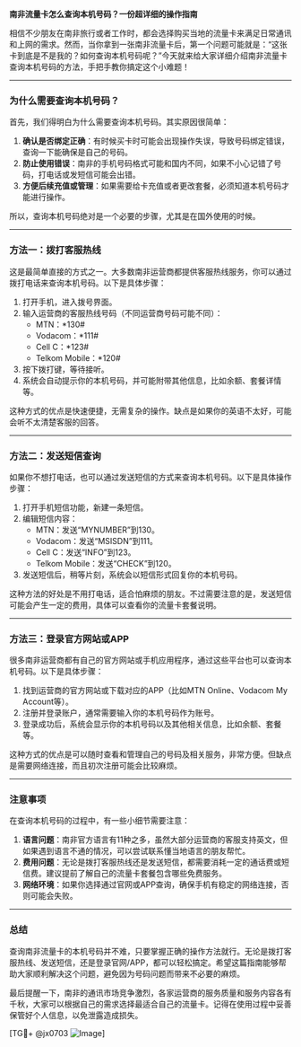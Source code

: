 **南非流量卡怎么查询本机号码？一份超详细的操作指南**

相信不少朋友在南非旅行或者工作时，都会选择购买当地的流量卡来满足日常通讯和上网的需求。然而，当你拿到一张南非流量卡后，第一个问题可能就是：“这张卡到底是不是我的？如何查询本机号码呢？”今天就来给大家详细介绍南非流量卡查询本机号码的方法，手把手教你搞定这个小难题！

---

### **为什么需要查询本机号码？**

首先，我们得明白为什么需要查询本机号码。其实原因很简单：  
1. **确认是否绑定正确**：有时候买卡时可能会出现操作失误，导致号码绑定错误，查询一下能确保是自己的号码。
2. **防止使用错误**：南非的手机号码格式可能和国内不同，如果不小心记错了号码，打电话或发短信可能会出错。
3. **方便后续充值或管理**：如果需要给卡充值或者更改套餐，必须知道本机号码才能进行操作。

所以，查询本机号码绝对是一个必要的步骤，尤其是在国外使用的时候。

---

### **方法一：拨打客服热线**

这是最简单直接的方式之一。大多数南非运营商都提供客服热线服务，你可以通过拨打电话来查询本机号码。以下是具体步骤：

1. 打开手机，进入拨号界面。
2. 输入运营商的客服热线号码（不同运营商号码可能不同）：
   - MTN：*130#
   - Vodacom：*111#
   - Cell C：*123#
   - Telkom Mobile：*120#
3. 按下拨打键，等待接听。
4. 系统会自动提示你的本机号码，并可能附带其他信息，比如余额、套餐详情等。

这种方式的优点是快速便捷，无需复杂的操作。缺点是如果你的英语不太好，可能会听不太清楚客服的回答。

---

### **方法二：发送短信查询**

如果你不想打电话，也可以通过发送短信的方式来查询本机号码。以下是具体操作步骤：

1. 打开手机短信功能，新建一条短信。
2. 编辑短信内容：
   - MTN：发送“MYNUMBER”到130。
   - Vodacom：发送“MSISDN”到111。
   - Cell C：发送“INFO”到123。
   - Telkom Mobile：发送“CHECK”到120。
3. 发送短信后，稍等片刻，系统会以短信形式回复你的本机号码。

这种方法的好处是不用打电话，适合怕麻烦的朋友。不过需要注意的是，发送短信可能会产生一定的费用，具体可以查看你的流量卡套餐说明。

---

### **方法三：登录官方网站或APP**

很多南非运营商都有自己的官方网站或手机应用程序，通过这些平台也可以查询本机号码。以下是具体步骤：

1. 找到运营商的官方网站或下载对应的APP（比如MTN Online、Vodacom My Account等）。
2. 注册并登录账户，通常需要输入你的本机号码作为账号。
3. 登录成功后，系统会显示你的本机号码以及其他相关信息，比如余额、套餐等。

这种方式的优点是可以随时查看和管理自己的号码及相关服务，非常方便。但缺点是需要网络连接，而且初次注册可能会比较麻烦。

---

### **注意事项**

在查询本机号码的过程中，有一些小细节需要注意：

1. **语言问题**：南非官方语言有11种之多，虽然大部分运营商的客服支持英文，但如果遇到语言不通的情况，可以尝试联系懂当地语言的朋友帮忙。
2. **费用问题**：无论是拨打客服热线还是发送短信，都需要消耗一定的通话费或短信费。建议提前了解自己的流量卡套餐包含哪些免费服务。
3. **网络环境**：如果你选择通过官网或APP查询，确保手机有稳定的网络连接，否则可能会失败。

---

### **总结**

查询南非流量卡的本机号码并不难，只要掌握正确的操作方法就行。无论是拨打客服热线、发送短信，还是登录官网/APP，都可以轻松搞定。希望这篇指南能够帮助大家顺利解决这个问题，避免因为号码问题而带来不必要的麻烦。

最后提醒一下，南非的通讯市场竞争激烈，各家运营商的服务质量和服务内容各有千秋，大家可以根据自己的需求选择最适合自己的流量卡。记得在使用过程中妥善保管好个人信息，以免泄露造成损失。

[TG💪+ @jx0703 ![Image](https://github.com/user-attachments/assets/dbca1d08-cadb-493c-b0ec-ad6f7a83f270)]
